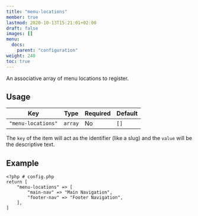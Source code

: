 ```yaml
---
title: "menu-locations"
member: true
lastmod: 2020-10-13T15:21:01+02:00
draft: false
images: []
menu:
  docs:
    parent: "configuration"
weight: 240
toc: true
---
```


An associative array of menu locations to register.

## Usage

| Key                | Type    | Required | Default |
| ------------------ | ------- | -------- | ------- |
| `"menu-locations"` | `array` | No       | `[]`    |

The `key` of the item will act as the identifier (like a slug) and the `value` will be the descriptive text.

## Example

```
<?php # config.php
return [
    "menu-locations" => [
        "main-nav" => "Main Navigation",
        "footer-nav" => "Footer Navigation",
    ],
]
```
